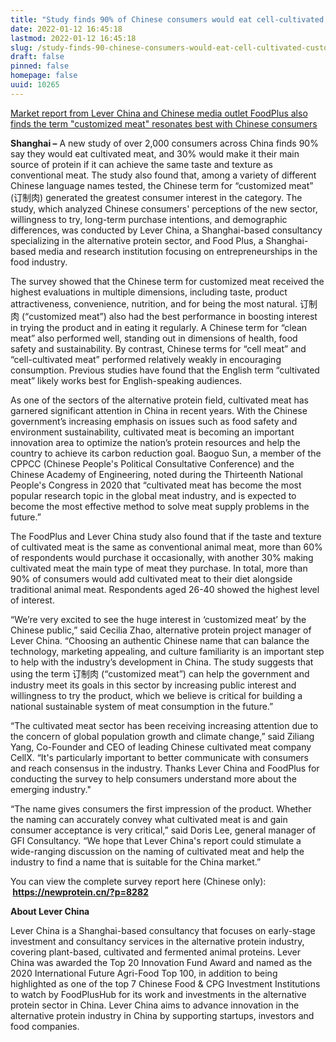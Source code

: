 ```yaml
---
title: "Study finds 90% of Chinese consumers would eat cell-cultivated “customized meat,” 30% would make it their main protein purchase if parity is reached"
date: 2022-01-12 16:45:18
lastmod: 2022-01-12 16:45:18
slug: /study-finds-90-chinese-consumers-would-eat-cell-cultivated-customized-meat-30-would-make
draft: false
pinned: false
homepage: false
uuid: 10265
---
```

<p><u>Market report from Lever China and Chinese media outlet FoodPlus also finds the term "customized meat" resonates best with Chinese consumers</u></p>
<p><strong>Shanghai –</strong> A new study of over 2,000 consumers across China finds 90% say they would eat cultivated meat, and 30% would make it their main source of protein if it can achieve the same taste and texture as conventional meat. The study also found that, among a variety of different Chinese language names tested, the Chinese term for “customized meat” (订制肉) generated the greatest consumer interest in the category. The study, which analyzed Chinese consumers' perceptions of the new sector, willingness to try, long-term purchase intentions, and demographic differences,<strong> </strong>was conducted by Lever China, a Shanghai-based consultancy specializing in the alternative protein sector, and Food Plus, a Shanghai-based media and research institution focusing on entrepreneurships in the food industry.</p>
<p>The survey showed that the Chinese term for customized meat received the highest evaluations in multiple dimensions, including taste, product attractiveness, convenience, nutrition, and for being the most natural. 订制肉 (“customized meat”) also had the best performance in boosting interest in trying the product and in eating it regularly. A Chinese term for “clean meat” also performed well, standing out in dimensions of health, food safety and sustainability. By contrast, Chinese terms for “cell meat” and “cell-cultivated meat” performed relatively weakly in encouraging consumption. Previous studies have found that the English term “cultivated meat” likely works best for English-speaking audiences.</p>
<p>As one of the sectors of the alternative protein field, cultivated meat has garnered significant attention in China in recent years. With the Chinese government’s increasing emphasis on issues such as food safety and environment sustainability, cultivated meat is becoming an important innovation area to optimize the nation’s protein resources and help the country to achieve its carbon reduction goal. Baoguo Sun, a member of the CPPCC (Chinese People's Political Consultative Conference) and the Chinese Academy of Engineering, noted during the Thirteenth National People's Congress in 2020 that “cultivated meat has become the most popular research topic in the global meat industry, and is expected to become the most effective method to solve meat supply problems in the future.”</p>
<p>The FoodPlus and Lever China study also found that if the taste and texture of cultivated meat is the same as conventional animal meat, more than 60% of respondents would purchase it occasionally, with another 30% making cultivated meat the main type of meat they purchase. In total, more than 90% of consumers would add cultivated meat to their diet alongside traditional animal meat. Respondents aged 26-40 showed the highest level of interest.</p>
<p>“We’re very excited to see the huge interest in ‘customized meat’ by the Chinese public,” said Cecilia Zhao, alternative protein project manager of Lever China. “Choosing an authentic Chinese name that can balance the technology, marketing appealing, and culture familiarity is an important step to help with the industry’s development in China. The study suggests that using the term 订制肉 (“customized meat”) can help the government and industry meet its goals in this sector by increasing public interest and willingness to try the product, which we believe is critical for building a national sustainable system of meat consumption in the future.”</p>
<p>“The cultivated meat sector has been receiving increasing attention due to the concern of global population growth and climate change,” said Ziliang Yang, Co-Founder and CEO of leading Chinese cultivated meat company CellX. “It's particularly important to better communicate with consumers and reach consensus in the industry. Thanks Lever China and FoodPlus for conducting the survey to help consumers understand more about the emerging industry."</p>
<p>“The name gives consumers the first impression of the product. Whether the naming can accurately convey what cultivated meat is and gain consumer acceptance is very critical,” said Doris Lee, general manager of GFI Consultancy. “We hope that Lever China's report could stimulate a wide-ranging discussion on the naming of cultivated meat and help the industry to find a name that is suitable for the China market.”</p>
<p>You can view the complete survey report here (Chinese only): <strong>  <a href="https://newprotein.cn/?p=8282">https://newprotein.cn/?p=8282</a></strong></p>
<p><strong>About Lever China</strong></p>
<p>Lever China is a Shanghai-based consultancy that focuses on early-stage investment and consultancy services in the alternative protein industry, covering plant-based, cultivated and fermented animal proteins. Lever China was awarded the Top 20 Innovation Fund Award and named as the 2020 International Future Agri-Food Top 100, in addition to being highlighted as one of the top 7 Chinese Food & CPG Investment Institutions to watch by FoodPlusHub for its work and investments in the alternative protein sector in China. Lever China aims to advance innovation in the alternative protein industry in China by supporting startups, investors and food companies.</p>
